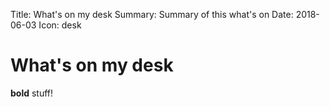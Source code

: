 Title:          What's on my desk
Summary:        Summary of this what's on
Date:           2018-06-03
Icon:           desk

# What's on my desk
**bold** stuff!
